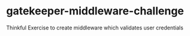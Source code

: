 # gatekeeper-middleware-challenge
Thinkful Exercise to create middleware which validates user credentials
